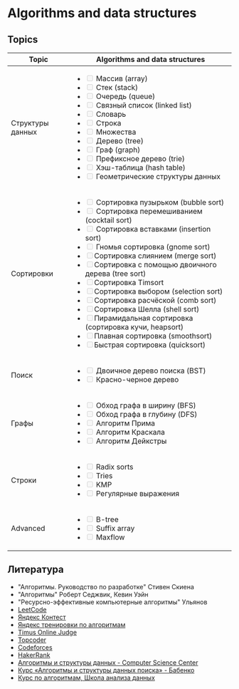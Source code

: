 # Algorithms and data structures

## Topics
| Topic            | Algorithms and data structures                                                                                                                                                                                                                                                                                                                                                                                                                                                                                                                                                                                                                                                                                                                                                                                                                                                                                                                                                                                                                                      | 
|------------------|---------------------------------------------------------------------------------------------------------------------------------------------------------------------------------------------------------------------------------------------------------------------------------------------------------------------------------------------------------------------------------------------------------------------------------------------------------------------------------------------------------------------------------------------------------------------------------------------------------------------------------------------------------------------------------------------------------------------------------------------------------------------------------------------------------------------------------------------------------------------------------------------------------------------------------------------------------------------------------------------------------------------------------------------------------------------|
| Структуры данных | <ul><li><input type="checkbox" disabled /> Массив (array) </li><li><input type="checkbox" disabled /> Стек (stack) </li><li><input type="checkbox" disabled /> Очередь (queue) </li><li><input type="checkbox" disabled /> Связный список (linked list) </li><li> <input type="checkbox" disabled /> Словарь </li> <li> <input type="checkbox" disabled /> Строка </li><li><input type="checkbox" disabled /> Множества </li><li> <input type="checkbox" disabled /> Дерево (tree) </li> <li> <input type="checkbox" disabled /> Граф (graph) </li><li><input type="checkbox" disabled /> Префиксное дерево (trie) </li><li><input type="checkbox" disabled /> Хэш-таблица (hash table) </li><li><input type="checkbox" disabled /> Геометрические структуры данных </li></ul>                                                                                                                                                                                                                                                                                      |
| Сортировки       | <ul><li> <input type="checkbox" disabled /> Сортировка пузырьком (bubble sort) </li><li> <input type="checkbox" disabled /> Сортировка перемешиванием (сocktail sort) </li> <li><input type="checkbox" disabled /> Сортировка вставками (insertion sort)</li><li><input type="checkbox" disabled /> Гномья сортировка (gnome sort)</li><li><input type="checkbox" disabled />Сортировка слиянием (merge sort)</li><li><input type="checkbox" disabled />Сортировка с помощью двоичного дерева (tree sort)</li><li><input type="checkbox" disabled />Сортировка Timsort</li><li><input type="checkbox" disabled />Сортировка выбором (selection sort)</li><li><input type="checkbox" disabled />Сортировка расчёской (comb sort)</li><li><input type="checkbox" disabled />Сортировка Шелла (shell sort)</li><li><input type="checkbox" disabled />Пирамидальная сортировка (сортировка кучи, heapsort)</li><li><input type="checkbox" disabled />Плавная сортировка (smoothsort)</li><li><input type="checkbox" disabled />Быстрая сортировка (quicksort)</li></ul> |
| Поиск            | <ul><li> <input type="checkbox" disabled /> Двоичное дерево поиска (BST) </li><li> <input type="checkbox" disabled /> Красно-черное дерево </li></ul>                                                                                                                                                                                                                                                                                                                                                                                                                                                                                                                                                                                                                                                                                                                                                                                                                                                                                                               |
| Графы            | <ul><li> <input type="checkbox" disabled /> Обход графа в ширину (BFS) </li><li> <input type="checkbox" disabled /> Обход графа в глубину (DFS) </li> <li> <input type="checkbox" disabled /> Алгоритм Прима </li> <li> <input type="checkbox" disabled /> Алгоритм Краскала </li><li> <input type="checkbox" disabled /> Алгоритм Дейкстры </li></ul>                                                                                                                                                                                                                                                                                                                                                                                                                                                                                                                                                                                                                                                                                                              |
| Строки           | <ul><li> <input type="checkbox" disabled /> Radix sorts </li><li> <input type="checkbox" disabled /> Tries </li> <li> <input type="checkbox" disabled /> KMP </li> <li> <input type="checkbox" disabled /> Регулярные выражения </li></ul>                                                                                                                                                                                                                                                                                                                                                                                                                                                                                                                                                                                                                                                                                                                                                                                                                          |
| Advanced         | <ul><li> <input type="checkbox" disabled /> B-tree </li><li> <input type="checkbox" disabled /> Suffix array </li> <li> <input type="checkbox" disabled /> Maxflow </li></ul>                                                                                                                                                                                                                                                                                                                                                                                                                                                                                                                                                                                                                                                                                                                                                                                                                                                                                       |

## Литература
* "Алгоритмы. Руководство по разработке" Стивен Скиена
* "Алгоритмы" Роберт Седжвик, Кевин Уэйн
* "Ресурсно-эффективные компьютерные алгоритмы" Ульянов
* [LeetCode](https://leetcode.com/)
* [Яндекс Контест](https://contest.yandex.ru/)
* [Яндекс тренировки по алгоритмам](https://yandex.ru/yaintern/algorithm-training)
* [Timus Online Judge](https://acm.timus.ru/)
* [Topcoder](https://www.topcoder.com/)
* [Codeforces](https://codeforces.com/)
* [HakerRank](https://www.hackerrank.com/)
* [Алгоритмы и структуры данных - Computer Science Center](https://www.youtube.com/playlist?list=PLlb7e2G7aSpQutUr7qYIunvm04cqdr5mx)
* [Курс «Алгоритмы и структуры данных поиска» - Бабенко](https://www.youtube.com/playlist?list=PLJOzdkh8T5koEPv-R5W0ovmL_T2BjB1HX)
* [Курс по алгоритмам, Школа анализа данных](https://www.youtube.com/playlist?list=PLJOzdkh8T5koY39DBaUhD7_GlOfcMJqyZ)
